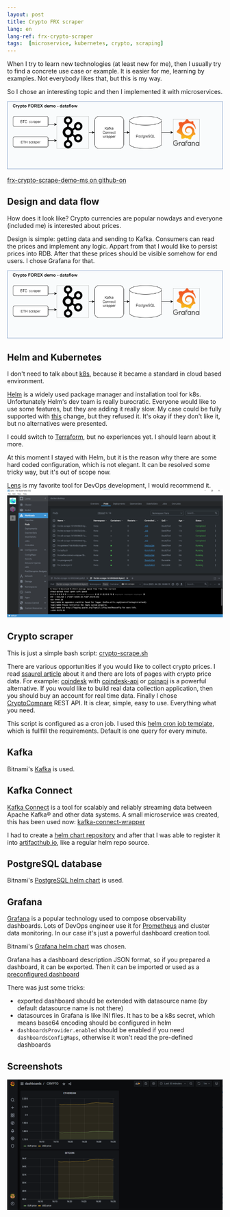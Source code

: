 ```yaml
---
layout: post
title: Crypto FRX scraper
lang: en
lang-ref: frx-crypto-scraper
tags:  [microservice, kubernetes, crypto, scraping]
---
```


When I try to learn new technologies (at least new for me), then I usually try to find a concrete 
use case or example. It is easier for me, learning by examples. Not everybody likes that,
but this is my way.

So I chose an interesting topic and then I implemented it with microservices.

![frx-crypto-scrape-demo-ms](/artifacts/frx-crypto-diagram.png)


<!-- more -->
[frx-crypto-scrape-demo-ms on github-on](https://github.com/lsmhun/frx-crypto-scrape-demo-ms)

## Design and data flow
How does it look like? Crypto currencies are popular nowdays and everyone (included me)
is interested about prices. 

Design is simple: getting data and sending to Kafka. Consumers can read the prices and 
implement any logic. Appart from that I would like to persist prices into RDB. After that these prices
should be visible somehow for end users. I chose Grafana for that. 

![frx-crypto-scrape-demo-ms](/artifacts/frx-crypto-diagram.png)

## Helm and Kubernetes

I don't need to talk about [k8s](https://kubernetes.io/), because it became a standard in cloud based environment. 

[Helm](https://helm.sh) is a widely used package manager and installation tool for k8s. 
Unfortunately Helm's dev team is really burocratic. Everyone would like to use some 
features, but they are adding it really slow. My case could be fully supported with 
[this](https://github.com/helm/helm/pull/6876) change, but they refused it. It's okay
if they don't like it, but no alternatives were presented. 

I could switch to [Terraform](https://www.terraform.io/), but no experiences yet. 
I should learn about it more.

At this moment I stayed with Helm, but it is the reason why there are some hard coded
configuration, which is not elegant. It can be resolved some tricky way, but it's 
out of scope now.

[Lens](https://k8slens.dev/) is my favorite tool for DevOps development, I would recommend it.
![Lens](/artifacts/frx-crypto-demo-02.png)

## Crypto scraper
This is just a simple bash script: [crypto-scrape.sh](../script/crypto-scrape.sh) 

There are various opportunities if you would like to collect crypto prices. 
I read [ssaurel article]( https://ssaurel.medium.com/create-a-bitcoin-price-index-watcher-in-html5-f441b1e05cd1) about it and there are
lots of pages with crypto price data. For example: [coindesk](https://api.coindesk.com/v1/bpi/currentprice.json) with [coindesk-api](https://www.coindesk.com/coindesk-api) 
or [coinapi](https://docs.coinapi.io/) is a powerful alternative. If you would like to build real data collection application, 
then you should buy an account for real time data.
Finally I chose [CryptoCompare](https://min-api.cryptocompare.com/) REST API. It is clear, simple,
easy to use. Everything what you need.

This script is configured as a cron job. I used this [helm cron job template](https://github.com/bambash/helm-cronjobs),
which is fullfill the requirements. Default is one query for every minute. 

## Kafka
Bitnami's [Kafka](https://github.com/bitnami/charts/tree/master/bitnami/kafka) is used. 

## Kafka Connect 
[Kafka Connect](https://docs.confluent.io/platform/current/connect/index.html "Confluent's Homepage")
is a tool for scalably and reliably streaming data between Apache Kafka® and other data systems.
A small microservice was created, this has been used now: [kafka-connect-wrapper](https://github.com/lsmhun/kafka-connect-wrapper) 

I had to create a [helm chart repository](https://github.com/lsmhun/lsmhun-helm-charts/tree/gh-pages) and after that I was able to register it into [artifacthub.io](https://artifacthub.io/packages/helm/lsmhun/kafka-connect-wrapper), like a regular helm repo source.
 
## PostgreSQL database
Bitnami's [PostgreSQL helm chart](https://github.com/bitnami/charts/tree/master/bitnami/postgresql) is used. 

## Grafana
[Grafana](https://grafana.com/) is a popular technology used to compose observability dashboards. Lots of DevOps engineer use it for [Prometheus](https://prometheus.io/) and cluster data monitoring.
In our case it's just a powerful dashboard creation tool.

Bitnami's [Grafana helm chart](https://github.com/bitnami/charts/tree/master/bitnami/grafana) was chosen. 

Grafana has a dashboard description JSON format, so if you prepared a dashboard, it can be
exported. Then it can be imported or used as a [preconfigured dashboard](https://grafana.com/docs/grafana/latest/datasources/google-cloud-monitoring/preconfig-cloud-monitoring-dashboards/)

There was just some tricks:
- exported dashboard should be extended with datasource name (by default datasource name is not there)
- datasources in Grafana is like INI files. It has to be a k8s secret, which means base64 
encoding should be configured in helm
- `dashboardsProvider.enabled` should be enabled if you need `dashboardsConfigMaps`, otherwise
it won't read the pre-defined dashboards

## Screenshots
![ETH and BTC charts](/artifacts/frx-crypto-demo-01.png)